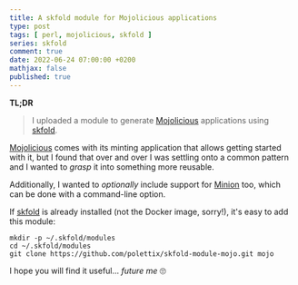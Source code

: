 ```yaml
---
title: A skfold module for Mojolicious applications
type: post
tags: [ perl, mojolicious, skfold ]
series: skfold
comment: true
date: 2022-06-24 07:00:00 +0200
mathjax: false
published: true
---
```


**TL;DR**

> I uploaded a module to generate [Mojolicious][] applications using
> [skfold][].

[Mojolicious][] comes with its minting application that allows getting
started with it, but I found that over and over I was settling onto a
common pattern and I wanted to *grasp* it into something more reusable.

Additionally, I wanted to *optionally* include support for [Minion][]
too, which can be done with a command-line option.

If [skfold][] is already installed (not the Docker image, sorry!), it's
easy to add this module:

```shell
mkdir -p ~/.skfold/modules
cd ~/.skfold/modules
git clone https://github.com/polettix/skfold-module-mojo.git mojo
```

I hope you will find it useful... *future me* 🙄

[Perl]: https://www.perl.org/
[Mojolicious]: https://metacpan.org/pod/Mojolicious
[skfold]: https://github.com/polettix/skfold
[Minion]: https://metacpan.org/pod/Minion

